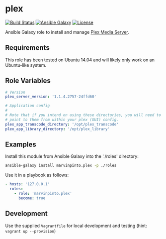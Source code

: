 plex
====

[![Build Status](https://img.shields.io/travis/marvinpinto/ansible-role-plex/master.svg?style=flat-square)](https://travis-ci.org/marvinpinto/ansible-role-plex)
[![Ansible Galaxy](https://img.shields.io/badge/ansible--galaxy-plex-blue.svg?style=flat-square)](https://galaxy.ansible.com/marvinpinto/plex)
[![License](https://img.shields.io/badge/license-MIT-brightgreen.svg?style=flat-square)](LICENSE.txt)

Ansible Galaxy role to install and manage [Plex Media Server](https://www.plex.tv/).


Requirements
------------

This role has been tested on Ubuntu 14.04 and will likely only work on an
Ubuntu-like system.


Role Variables
--------------

``` yaml
# Version
plex_server_version: '1.1.4.2757-24ffd60'

# Application config
#
# Note that if you intend on using these directories, you will need to manually
# point to them from within your plex (GUI) config.
plex_app_transcode_directory: '/opt/plex_transcode'
plex_app_library_directory: '/opt/plex_library'
```


Examples
--------

Install this module from Ansible Galaxy into the './roles' directory:
```bash
ansible-galaxy install marvinpinto.plex -p ./roles
```

Use it in a playbook as follows:
```yaml
- hosts: '127.0.0.1'
  roles:
    - role: 'marvinpinto.plex'
      become: true
```


Development
-----------
Use the supplied `Vagrantfile` for local development and testing (hint: `vagrant up --provision`)
